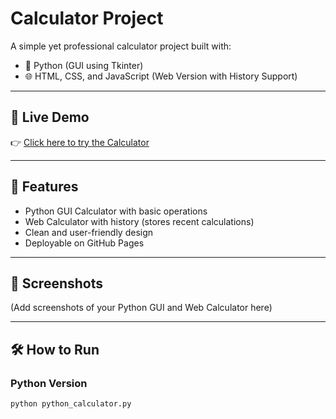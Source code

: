 # Calculator Project  

A simple yet professional calculator project built with:  
- 🐍 Python (GUI using Tkinter)  
- 🌐 HTML, CSS, and JavaScript (Web Version with History Support)  

---

## 🚀 Live Demo  
👉 [Click here to try the Calculator](https://<Sindu-Karader>.github.io/Calculator-Project/)  

---

## 📂 Features
- Python GUI Calculator with basic operations  
- Web Calculator with history (stores recent calculations)  
- Clean and user-friendly design  
- Deployable on GitHub Pages  

---

## 📸 Screenshots
(Add screenshots of your Python GUI and Web Calculator here)  

---

## 🛠️ How to Run  

### Python Version
```bash
python python_calculator.py
